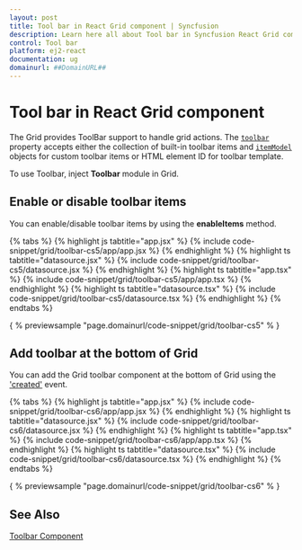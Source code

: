 ```yaml
---
layout: post
title: Tool bar in React Grid component | Syncfusion
description: Learn here all about Tool bar in Syncfusion React Grid component of Syncfusion Essential JS 2 and more.
control: Tool bar 
platform: ej2-react
documentation: ug
domainurl: ##DomainURL##
---
```


# Tool bar in React Grid component

The Grid provides ToolBar support to handle grid actions. The [`toolbar`](https://ej2.syncfusion.com/angular/documentation/api/grid/#toolbar)
property accepts either the collection of built-in toolbar items and
[`itemModel`](https://ej2.syncfusion.com/angular/documentation/api/toolbar/itemModel) objects for custom toolbar items or
HTML element ID for toolbar template.

To use Toolbar, inject **Toolbar** module in Grid.

## Enable or disable toolbar items

You can enable/disable toolbar items by using the **enableItems** method.

{% tabs %}
{% highlight js tabtitle="app.jsx" %}
{% include code-snippet/grid/toolbar-cs5/app/app.jsx %}
{% endhighlight %}
{% highlight ts tabtitle="datasource.jsx" %}
{% include code-snippet/grid/toolbar-cs5/datasource.jsx %}
{% endhighlight %}
{% highlight ts tabtitle="app.tsx" %}
{% include code-snippet/grid/toolbar-cs5/app/app.tsx %}
{% endhighlight %}
{% highlight ts tabtitle="datasource.tsx" %}
{% include code-snippet/grid/toolbar-cs5/datasource.tsx %}
{% endhighlight %}
{% endtabs %}

{ % previewsample "page.domainurl/code-snippet/grid/toolbar-cs5" % }

## Add toolbar at the bottom of Grid

You can add the Grid toolbar component at the bottom of Grid using the ['created'](https://ej2.syncfusion.com/angular/documentation/api/grid/#created) event.

{% tabs %}
{% highlight js tabtitle="app.jsx" %}
{% include code-snippet/grid/toolbar-cs6/app/app.jsx %}
{% endhighlight %}
{% highlight ts tabtitle="datasource.jsx" %}
{% include code-snippet/grid/toolbar-cs6/datasource.jsx %}
{% endhighlight %}
{% highlight ts tabtitle="app.tsx" %}
{% include code-snippet/grid/toolbar-cs6/app/app.tsx %}
{% endhighlight %}
{% highlight ts tabtitle="datasource.tsx" %}
{% include code-snippet/grid/toolbar-cs6/datasource.tsx %}
{% endhighlight %}
{% endtabs %}

{ % previewsample "page.domainurl/code-snippet/grid/toolbar-cs6" % }

## See Also

[Toolbar Component](../../toolbar/getting-started)